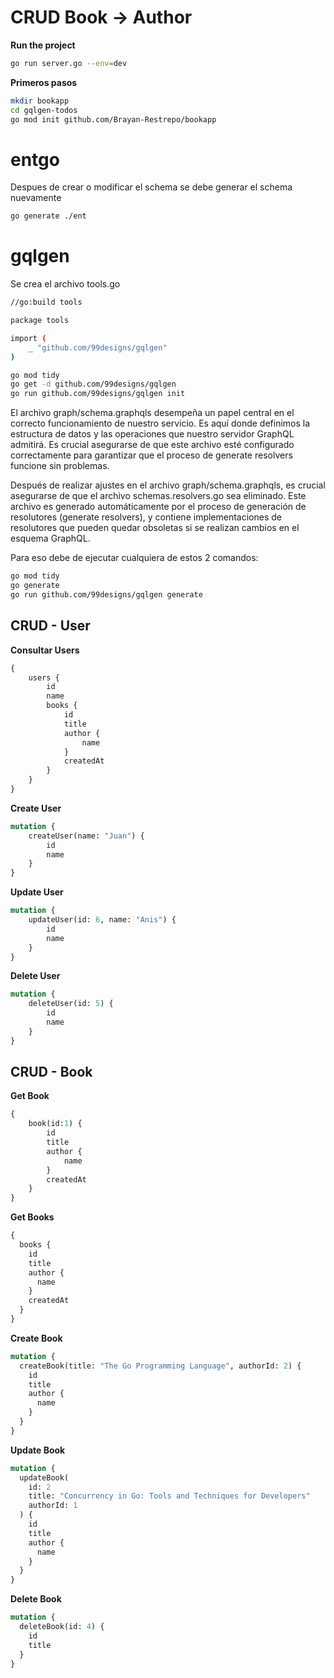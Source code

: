 # CRUD Book -> Author



**Run the project**
```bash
go run server.go --env=dev
```
**Primeros pasos**
```bash
mkdir bookapp
cd gqlgen-todos
go mod init github.com/Brayan-Restrepo/bookapp
```
# entgo

Despues de crear o modificar el schema se debe generar el schema nuevamente
```bash
go generate ./ent
```

# gqlgen
Se crea el archivo tools.go

```bash
//go:build tools

package tools

import (
	_ "github.com/99designs/gqlgen"
)
```
```bash
go mod tidy
go get -d github.com/99designs/gqlgen
go run github.com/99designs/gqlgen init

```


El archivo graph/schema.graphqls desempeña un papel central en el correcto funcionamiento de nuestro servicio. Es aquí donde definimos la estructura de datos y las operaciones que nuestro servidor GraphQL admitirá. Es crucial asegurarse de que este archivo esté configurado correctamente para garantizar que el proceso de generate resolvers funcione sin problemas.

Después de realizar ajustes en el archivo graph/schema.graphqls, es crucial asegurarse de que el archivo schemas.resolvers.go sea eliminado. Este archivo es generado automáticamente por el proceso de generación de resolutores (generate resolvers), y contiene implementaciones de resolutores que pueden quedar obsoletas si se realizan cambios en el esquema GraphQL.

Para eso debe de ejecutar cualquiera de estos 2 comandos:

```bash
go mod tidy
go generate 
go run github.com/99designs/gqlgen generate
```

## CRUD - User

**Consultar Users**
```graphql
{
    users {
        id
        name
        books {
            id
            title
            author {
                name
            }
            createdAt
        }
    }
}
```
**Create User**
```graphql
mutation {
    createUser(name: "Juan") {
        id
        name
    }
}
```
**Update User**
```graphql
mutation {
    updateUser(id: 6, name: "Anis") {
        id
        name
    }
}
```
**Delete User**
```graphql
mutation {
    deleteUser(id: 5) {
        id
        name
    }
}
```

## CRUD - Book

**Get Book**
```graphql
{
    book(id:1) {
        id
        title
        author {
            name
        }
        createdAt
    }
}
```
**Get Books**
```graphql
{
  books {
    id
    title
    author {
      name
    }
    createdAt
  }
}
```
**Create Book**
```graphql
mutation {
  createBook(title: "The Go Programming Language", authorId: 2) {
    id
    title
    author {
      name
    }
  }
}
```
**Update Book**
```graphql
mutation {
  updateBook(
    id: 2
    title: "Concurrency in Go: Tools and Techniques for Developers"
    authorId: 1
  ) {
    id
    title
    author {
      name
    }
  }
}
```
**Delete Book**
```graphql
mutation {
  deleteBook(id: 4) {
    id
    title
  }
}
```

